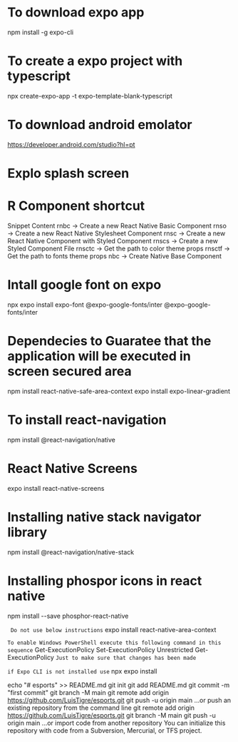# To download expo app

npm install -g expo-cli

# To create a expo project with typescript

npx create-expo-app -t expo-template-blank-typescript

# To download android emolator

https://developer.android.com/studio?hl=pt

# Explo splash screen

# R Component shortcut

Snippet Content
rnbc → Create a new React Native Basic Component
rnso → Create a new React Native Stylesheet Component
rnsc → Create a new React Native Component with Styled Component
rnscs → Create a new Styled Component File
rnsctc → Get the path to color theme props
rnsctf → Get the path to fonts theme props
nbc → Create Native Base Component

# Intall google font on expo

npx expo install expo-font @expo-google-fonts/inter
@expo-google-fonts/inter

# Dependecies to Guaratee that the application will be executed in screen secured area

npm install react-native-safe-area-context
expo install expo-linear-gradient

# To install react-navigation

npm install @react-navigation/native

# React Native Screens

expo install react-native-screens

# Installing native stack navigator library

npm install @react-navigation/native-stack

# Installing phospor icons in react native

npm install --save phosphor-react-native

` Do not use below instructions`
expo install react-native-area-context

`To enable Windows PowerShell execute this following command in this sequence`
Get-ExecutionPolicy
Set-ExecutionPolicy Unrestricted
Get-ExecutionPolicy `Just to make sure that changes has been made`

`if Expo CLI is not installed use`
npx expo install

echo "# esports" >> README.md
git init
git add README.md
git commit -m "first commit"
git branch -M main
git remote add origin https://github.com/LuisTigre/esports.git
git push -u origin main
…or push an existing repository from the command line
git remote add origin https://github.com/LuisTigre/esports.git
git branch -M main
git push -u origin main
…or import code from another repository
You can initialize this repository with code from a Subversion, Mercurial, or TFS project.
